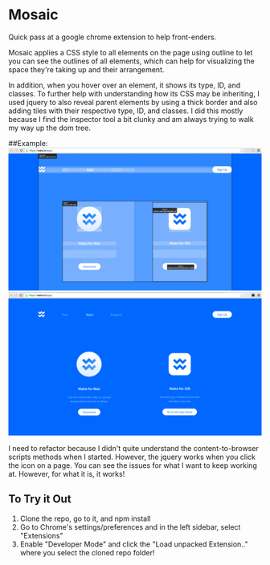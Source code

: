 # Mosaic
Quick pass at a google chrome extension to help front-enders.

Mosaic applies a CSS style to all elements on the page using outline to let you can see the outlines of all elements, which can help for visualizing the space they're taking up and their arrangement.

In addition, when you hover over an element, it shows its type, ID, and classes. To further help with understanding how its CSS may be inheriting, I used jquery to also reveal parent elements by using a thick border and also adding tiles with their respective type, ID, and classes. I did this mostly because I find the inspector tool a bit clunky and am always trying to walk my way up the dom tree.

##Example:
![I love that blue!](/screenshot2.png)
![Not as neat!](/screenshot1.png)

I need to refactor because I didn't quite understand the content-to-browser scripts methods when I started. However, the jquery works when you click the icon on a page. You can see the issues for what I want to keep working at. However, for what it is, it works!


## To Try it Out
1) Clone the repo, go to it, and npm install
2) Go to Chrome's settings/preferences and in the left sidebar, select "Extensions"
3) Enable "Developer Mode" and click the "Load unpacked Extension.." where you select the cloned repo folder!
